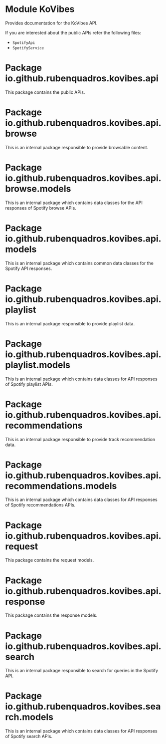 # Module KoVibes

Provides documentation for the KoVibes API.

If you are interested about the public APIs refer the following files:
- `SpotifyApi`
- `SpotifyService`

# Package io.github.rubenquadros.kovibes.api

This package contains the public APIs.

# Package io.github.rubenquadros.kovibes.api.browse

This is an internal package responsible to provide browsable content.

# Package io.github.rubenquadros.kovibes.api.browse.models

This is an internal package which contains data classes for the API responses of Spotify browse APIs.

# Package io.github.rubenquadros.kovibes.api.models

This is an internal package which contains common data classes for the Spotify API responses.

# Package io.github.rubenquadros.kovibes.api.playlist

This is an internal package responsible to provide playlist data.

# Package io.github.rubenquadros.kovibes.api.playlist.models

This is an internal package which contains data classes for API responses of Spotify playlist APIs.

# Package io.github.rubenquadros.kovibes.api.recommendations

This is an internal package responsible to provide track recommendation data.

# Package io.github.rubenquadros.kovibes.api.recommendations.models

This is an internal package which contains data classes for API responses of Spotify recommendations APIs.

# Package io.github.rubenquadros.kovibes.api.request

This package contains the request models.

# Package io.github.rubenquadros.kovibes.api.response

This package contains the response models.

# Package io.github.rubenquadros.kovibes.api.search

This is an internal package responsible to search for queries in the Spotify API.

# Package io.github.rubenquadros.kovibes.search.models

This is an internal package which contains data classes for API responses of Spotify search APIs.